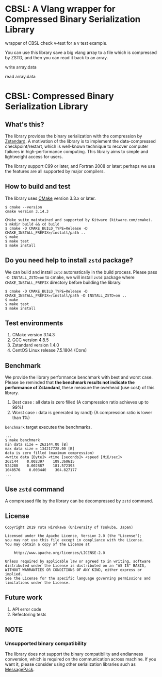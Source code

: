 # CBSL: A Vlang wrapper for Compressed Binary Serialization Library

wrapper of CBSL
check v-test for a v test example.

You can use this library save a big vlang array to a file which is compressed by ZSTD, and then you can read it back to an array.

write array.data

read array.data


# CBSL: Compressed Binary Serialization Library

## What's this?

The library provides the binary serialization with the compression by [Zstandard](https://facebook.github.io/zstd/).
A motivation of the library is to implement the data-compressed checkpoint/restart, which is well-known technique to recover computer failures in high-performance computing.
This library aims to simple and lightweight access for users.

The library support C99 or later, and Fortran 2008 or later: perhaps we use the features are all supported by major compilers.

## How to build and test

The library uses [CMake](https://cmake.org/) version 3.3.x or later.

    $ cmake --version
    cmake version 3.14.3
 
    CMake suite maintained and supported by Kitware (kitware.com/cmake).
    $ mkdir build && cd build
    $ cmake -D CMAKE_BUILD_TYPE=Release -D CMAKE_INSTALL_PREFIX=/install/path ..
    $ make
    $ make test
    $ make install

## Do you need help to install `zstd` package?

We can build and install `zstd` automatically in the build process.
Please pass `-D INSTALL_ZSTD=on` to cmake, we will install `zstd` package where `CMAKE_INSTALL_PREFIX` directory before building the library.

    $ cmake -D CMAKE_BUILD_TYPE=Release -D CMAKE_INSTALL_PREFIX=/install/path -D INSTALL_ZSTD=on ..
    $ make
    $ make test
    $ make install

## Test environments

1. CMake version 3.14.3
2. GCC version 4.8.5
3. Zstandard version 1.4.0
4. CentOS Linux release 7.5.1804 (Core)

## Benchmark

We provide the library performance benchmark with best and worst case.
Please be reminded that **the benchmark results not indicate the performance of Zstandard**, these measure the overhead (use cost) of this library.

1. Best case : all data is zero filled (A compression ratio achieves up to 99%)
2. Worst case : data is generated by rand() (A compression ratio is lower than 1%)

`benchmark` target executes the benchmarks.

    ...
    $ make benchmark
    min data size = 262144.00 [B]
    max data size = 134217728.00 [B]
    data is zero filled (maximum compression)
    <write data [Byte]> <time [seconds]> <speed [MiB/sec]>
    262144    0.002397    109.360615
    524288    0.002887    181.572393
    1048576    0.003440    304.827177
    ...

## Use `zstd` command

A compressed file by the library can be decompressed by `zstd` command.

## License

    Copyright 2019 Yuta Hirokawa (University of Tsukuba, Japan)
  
    Licensed under the Apache License, Version 2.0 (the "License");
    you may not use this file except in compliance with the License.
    You may obtain a copy of the License at
  
        http://www.apache.org/licenses/LICENSE-2.0
  
    Unless required by applicable law or agreed to in writing, software
    distributed under the License is distributed on an "AS IS" BASIS,
    WITHOUT WARRANTIES OR CONDITIONS OF ANY KIND, either express or implied.
    See the License for the specific language governing permissions and
    limitations under the License.

## Future work

1. API error code
2. Refectoring tests

## NOTE

### Unsupported binary compatibility

The library does not support the binary compatibility and endianness conversion, which is required on the communication across machine.
If you want it, please consider using other serialization libraries such as [MessagePack](https://msgpack.org/).
